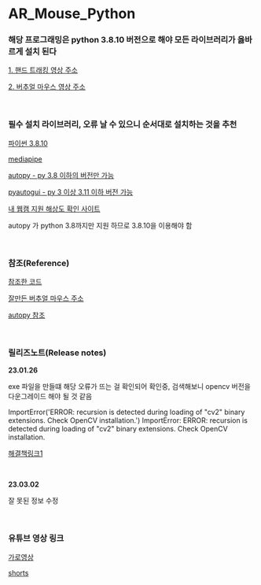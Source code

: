 # AR_Mouse_Python

### 해당 프로그래밍은 python 3.8.10 버전으로 해야 모든 라이브러리가 옳바르게 설치 된다

[1. 핸드 트래킹 영상 주소](https://youtu.be/NZde8Xt78Iw)

[2. 버추얼 마우스 영상 주소](https://www.youtube.com/watch?v=8tng9RsbXoU&ab_channel=Chronics)

<br>

### 필수 설치 라이브러리, 오류 날 수 있으니 순서대로 설치하는 것을 추천

[파이썬 3.8.10](https://www.python.org/downloads/release/python-3810/)

[mediapipe](https://pypi.org/project/mediapipe/)

[autopy - py 3.8 이하의 버전만 가능](https://pypi.org/project/autopy/)

[pyautogui - py 3 이상 3.11 이하 버전 가능](https://pypi.org/project/PyAutoGUI/)

[내 웹캠 지원 해상도 확인 사이트](https://webrtchacks.github.io/WebRTC-Camera-Resolution/)

<p>autopy 가 python 3.8까지만 지원 하므로 3.8.10을 이용해야 함</p><br>

### 참조(Reference)

[참조한 코드](https://github.com/ravigithub19/ai-virtual-mouse)

[잘만든 버추얼 마우스 주소](https://youtu.be/ufm6tfgo-OA)

[autopy 참조](https://www.autopy.org/documentation/api-reference/mouse.html)

<br>

### 릴리즈노트(Release notes)

**23.01.26**

exe 파일을 만들떄 해당 오류가 뜨는 걸 확인되어 확인중, 검색해보니 opencv 버전을 다운그레이드 해야 될 것 같음

ImportError('ERROR: recursion is detected during loading of "cv2" binary extensions. Check OpenCV installation.')
ImportError: ERROR: recursion is detected during loading of "cv2" binary extensions. Check OpenCV installation.

[해결책링크1](https://discuss.python.org/t/error-importerror-error-recursion-is-detected-during-loading-of-cv2-binary-extensions-check-opencv-installation-with-pyinstaller/17554/3)

<br>

**23.03.02**

잘 못된 정보 수정

<br>

### 유튜브 영상 링크

[가로영상](https://youtu.be/1gUyEt7ujow)

[shorts](https://youtube.com/shorts/wNx-1LfMxVg)